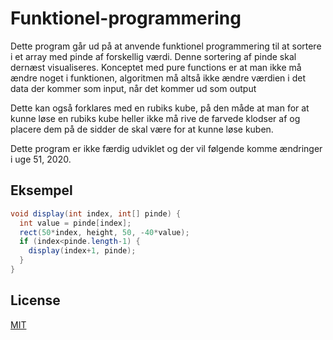 # Funktionel-programmering
Dette program går ud på at anvende funktionel programmering til at sortere i et array med pinde af forskellig værdi. 
Denne sortering af pinde skal dernæst visualiseres. Konceptet med pure functions er at man ikke må ændre noget i funktionen, algoritmen må altså ikke ændre værdien i det data der kommer som input, når det kommer ud som output

Dette kan også forklares med en rubiks kube, på den måde at man for at kunne løse en rubiks kube heller ikke må rive de farvede klodser af og placere dem på de sidder de skal være for at kunne løse kuben. 

Dette program er ikke færdig udviklet og der vil følgende komme ændringer i uge 51, 2020. 

## Eksempel
```java 
void display(int index, int[] pinde) {
  int value = pinde[index];
  rect(50*index, height, 50, -40*value);
  if (index<pinde.length-1) {
    display(index+1, pinde);
  }
}
```

## License
[MIT](https://choosealicense.com/licenses/mit/)
